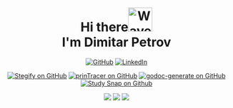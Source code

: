 <h1 align="center">Hi there<img src="https://user-images.githubusercontent.com/33700292/101157406-eec79080-35de-11eb-9543-5c57727a309b.gif" alt="Wave Emoji"  width="54px" /> <br/> I'm <b>Dimitar Petrov</b></h1>

<p align="center">
  <a href="https://github.com/DimitarPetrov"><img src="https://img.shields.io/github/followers/DimitarPetrov.svg?label=GitHub+Followers&style=social" alt="GitHub"></a>
  <a href="https://www.linkedin.com/in/dimitar-nikolaev-petrov/"><img src="https://img.shields.io/badge/LinkedIn--_.svg?style=social&logo=linkedin" alt="LinkedIn"></a>
  <!--- <a href="https://reddit.com/u/Dimitar_Petrov"><img alt="Reddit User Karma" src="https://img.shields.io/reddit/user-karma/link/Dimitar_Petrov?style=social"></a> -->
</p>
<p align="center">
  <a href="https://github.com/DimitarPetrov/stegify"><img src="https://img.shields.io/github/stars/DimitarPetrov/stegify.svg?label=stegify&style=social" alt="Stegify on GitHub"></a>
  <a href="https://github.com/DimitarPetrov/printracer"><img src="https://img.shields.io/github/stars/DimitarPetrov/printracer.svg?label=prinTracer&style=social" alt="prinTracer on GitHub"></a>
  <a href="https://github.com/DimitarPetrov/godoc-generate"><img src="https://img.shields.io/github/stars/DimitarPetrov/godoc-generate.svg?label=godoc-generate&style=social" alt="godoc-generate on GitHub"></a>
  <a href="https://github.com/DimitarPetrov/study-snap"><img src="https://img.shields.io/github/stars/DimitarPetrov/study-snap.svg?label=Study+Snap&style=social" alt="Study Snap on Github"></a>
</p>

<p align="center">
  <img src ="https://github.com/egonelbre/gophers/blob/master/.thumb/vector/adventure/hiking.png"">
  <img src ="https://github-readme-stats.vercel.app/api?username=DimitarPetrov&show_icons=true&count_private=true&hide_border=true&theme=default&include_all_commits=true">
  <img src ="https://github.com/egonelbre/gophers/blob/master/.thumb/vector/superhero/zorro.png">
</p>
<!--- [![Linkedin](https://img.icons8.com/color/96/000000/linkedin.png)](https://www.linkedin.com/in/dimitar-nikolaev-petrov) -->
<!--- ![Dimitar Petrov's Most Used Languages](https://github-readme-stats.vercel.app/api/top-langs/?username=DimitarPetrov&layout=compact) -->
